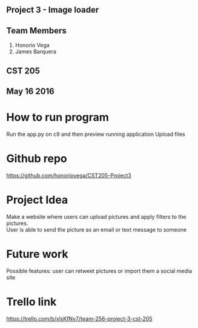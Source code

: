 ## Project 3 - Image loader

## Team Members 
1. Honorio Vega
2. James Barquera

## CST 205
## May 16 2016

# How to run program

Run the app.py on c9 and then preview running application
Upload files

# Github repo

https://github.com/honoriovega/CST205-Project3

# Project Idea

Make a website where users can upload pictures and apply filters to the pictures.  
User is able to send the picture as an email or text message to someone  

# Future work
Possible features: user can retweet pictures or import them a social media site

# Trello link
https://trello.com/b/xlsKfNv7/team-256-project-3-cst-205